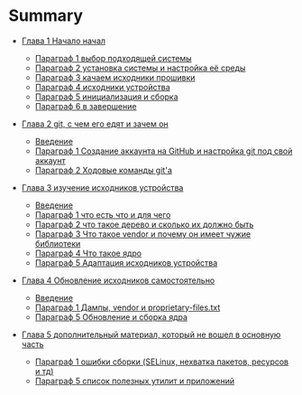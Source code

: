 # Summary

- [Глава 1 Начало начал]()
    - [Параграф 1 выбор подходящей системы](Глава%201%20Начало%20начал/Параграф%201%20выбор%20подходящей%20системы.md)
    - [Параграф 2 установка системы и настройка её среды](Глава%201%20Начало%20начал/Параграф%202%20установка%20системы%20и%20настройка%20её%20среды.md)
    - [Параграф 3 качаем исходники прошивки](Глава%201%20Начало%20начал/Параграф%203%20качаем%20исходники%20прошивки.md)
    - [Параграф 4 исходники устройства](Глава%201%20Начало%20начал/Параграф%204%20исходники%20устройства.md)
    - [Параграф 5 инициализация и сборка](Глава%201%20Начало%20начал/Параграф%205%20инициализация%20и%20сборка.md)
    - [Параграф 6 в завершение](Глава%201%20Начало%20начал/Параграф%206%20в%20завершение.md)

- [Глава 2 git, с чем его едят и зачем он]()
    - [Введение](Глава%202%20git,%20с%20чем%20его%20едят%20и%20зачем%20он/Введение.md)
    - [Параграф 1 Создание аккаунта на GitHub и настройка git под свой аккаунт](Глава%202%20git,%20с%20чем%20его%20едят%20и%20зачем%20он/Параграф%201%20Создание%20аккаунта%20на%20GitHub%20и%20настройка%20git%20под%20свой%20аккаунт.md)
    - [Параграф 2 Ходовые команды git'а](Глава%202%20git,%20с%20чем%20его%20едят%20и%20зачем%20он/Параграф%202%20Ходовые%20команды%20git'а.md)

- [Глава 3 изучение исходников устройства]()
    - [Введение](Глава%203%20изучение%20исходников%20устройства/Введение.md)
    - [Параграф 1 что есть что и для чего](Глава%203%20изучение%20исходников%20устройства/Параграф%201%20что%20есть%20что%20и%20для%20чего.md)
    - [Параграф 2 что такое дерево и сколько их должно быть](Глава%203%20изучение%20исходников%20устройства/Параграф%202%20что%20такое%20дерево%20и%20сколько%20их%20должно%20быть.md)
    - [Параграф 3 Что такое vendor и почему он имеет чужие библиотеки](Глава%203%20изучение%20исходников%20устройства/Параграф%203%20Что%20такое%20vendor%20и%20почему%20он%20имеет%20чужие%20библиотеки.md)
    - [Параграф 4 Что такое ядро](Глава%203%20изучение%20исходников%20устройства/Параграф%204%20Что%20такое%20ядро.md)
    - [Параграф 5 Адаптация исходников устройства](Глава%203%20изучение%20исходников%20устройства/Параграф%205%20Адаптация%20исходников%20устройства.md)

- [Глава 4 Обновление исходников самостоятельно]()
    - [Введение](Глава%204%20Обновление%20исходников%20самостоятельно/Введение.md)
    - [Параграф 1 Дампы, vendor и proprietary-files.txt](Глава%204%20Обновление%20исходников%20самостоятельно/Параграф%201%20Дампы,%20vendor%20и%20proprietary-files.txt.md)
    - [Параграф 5 Обновление и сборка ядра](Глава%204%20Обновление%20исходников%20самостоятельно/Параграф%205%20Обновление%20и%20сборка%20ядра.md)

- [Глава 5 дополнительный материал, который не вошел в основную часть]()
    - [Параграф 1 ошибки сборки (SELinux, нехватка пакетов, ресурсов и тд)](Глава%205%20дополнительный%20материал,%20который%20не%20вошел%20в%20основную%20часть/Параграф%201%20ошибки%20сборки%20\(SELinux,%20нехватка%20пакетов,%20ресурсов%20и%20тд\).md)
    - [Параграф 5 список полезных утилит и приложений](Глава%205%20дополнительный%20материал,%20который%20не%20вошел%20в%20основную%20часть/Параграф%205%20список%20полезных%20утилит%20и%20приложений.md)
